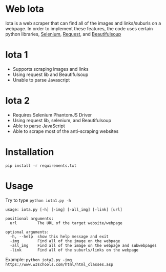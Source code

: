 # Web Iota
Iota is a web scraper that can find all of the images and links/suburls on a webpage. In order to implement these features, the code uses certain python libraries, [Selenium](https://github.com/SeleniumHQ/selenium), [Request](https://github.com/request/request), and [Beautifulsoup](https://pypi.org/project/bs4/)

# Iota 1
- Supports scraping images and links
- Using request lib and Beautifulsoup
- Unable to parse Javascript

# Iota 2
- Requires Selenium PhantomJS Driver
- Using request lib, selenium, and Beautifulsoup
- Able to parse JavaScript
- Able to scrape most of the anti-scraping websites

# Installation
`pip install -r requirements.txt`

# Usage
Try to type `python iota1.py -h`
```
usage: iota.py [-h] [-img] [-all_img] [-link] [url]

positional arguments:
  url         The URL of the target website/webpage

optional arguments:
  -h, --help  show this help message and exit
  -img        Find all of the image on the webpage
  -all_img    Find all of the image on the webpage and subwebpages
  -link       Find all of the suburls/links on the webpage
```
Example:
`python iota2.py -img https://www.w3schools.com/html/html_classes.asp`
